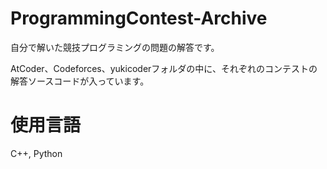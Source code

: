 # ProgrammingContest-Archive
自分で解いた競技プログラミングの問題の解答です。

AtCoder、Codeforces、yukicoderフォルダの中に、それぞれのコンテストの解答ソースコードが入っています。

# 使用言語
C++, Python
